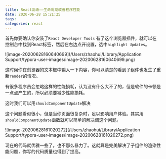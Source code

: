 ```yaml
---
title: React高级——生命周期改善程序性能
date: 2020-06-28 15:21:25
tags:
categories: react
---
```


首先你要确认你安装了`React Developer Tools` 有了这个浏览器插件，就可以在控制台中找到React标签，然后在右边点开设置，选中`highlight Updates`。

![image-20200628160640699](/Users/zhaohui/Library/Application Support/typora-user-images/image-20200628160640699.png)

这时候你在浏览器的文本框中输入一下内容，你可以清楚的看到子组件也发生了重新`render`的情况。

有很多程序员会忽略这样的性能损耗，认为没有什么大不了的，但是软件的卡顿是一点点产生的，所以必须要减少性能损耗。

这时我们可以用`shouldComponentUpdate`解决

这个问题看似很小，但是当你页面很复杂时，足以影响用户体验。其实用`shouldComponentUpdate`函数就可以简单的解决调这个问题。

![image-20200628161020272](/Users/zhaohui/Library/Application Support/typora-user-images/image-20200628161020272.png)

现在的代码就优雅一些了，也不那么暴力了。这就算是完美解决了子组件的渲染性能问题，你写的代码质量也得到了提高。